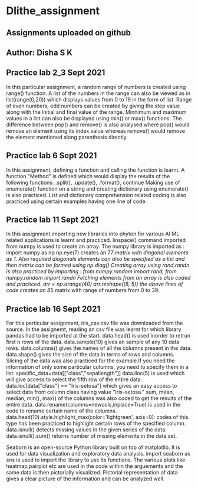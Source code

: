 # Dlithe_assignment
## Assignments uploaded on github
## Author: Disha S K

## Practice lab 2_3 Sept 2021
In this particular assignment, a random range of numbers is created using range() function. A list of the numbers in the range can also be viewed as in list(range(0,20)) which displays values from 0 to 19 in the form of list.
Range of even numbers, odd numbers can be created by giving the step value along with the initial and final value of the range. Minnimum and maximum values in a list can also be displayed using min() or max() functions.
The difference between pop() and remove() is also analysed where pop() would remove an element using its index value whereas remove() would remove the element mentioned along parenthesis directly.


## Practice lab 6 Sept 2021
In this assignment, defining a function and calling the function is learnt.
A function "Method" is defined which would display the results of the following functions: .split(), .update(), .format(), continue
Making use of enumerate() function on a string and creating dictionary using enumerate() is also practiced.
List and dictionary comprehension related coding is also practiced using certain examples having one line of code.


## Practice lab 11 Sept 2021
In this assignment,importing new libraries into phyton for various AI ML related applications is learnt and practiced.
linspace() command imported from numpy is used to create an array. The numpy library is imported as : import numpy as np
np.eye(7) creates an 7*7 matrix with diagonal elements as 1. Also required diagonals elements can also be specified as a list and then matrix can be formed using np.diag()
Creating array using rand,randn is also practiced by importing : from numpy.random import rand, from numpy.random import randn
Fetching elements from an array is also coded and practiced.
arr = np.arange(40)
arr.reshape((8, 5))
the above lines of code creates an 8*5 matrix with range of numbers from 0 to 39.


## Practice lab 16 Sept 2021
For this particular assignment, iris_csv.csv file was downloaded from the source. In the assignemt, reading an csv file was learnt for which library pandas had to be imported at the start.
data.head() is used inorder to retrun first n rows of the data.
data.sample(10) gives an sample of  any 10 data rows.
data.columns() gives the names of all the columns present in the data.
data.shape() gives the size of the data in terms of rows and columns.
Slicing of the data was also practiced for the example.If you need the information of only some particular columns, you need to specify them in a list:
specific_data=data[["class","sepallength"]]
data.iloc(5) is used which will give access to select the fifth row of the entire data.
data.loc[data["class"] == "Iris-setosa"]  which gives an easy access to select data from column class having value "Iris-setosa."
sum, mean, median, min(), max() of the columns was also coded to get the results of the entire data.
data.rename(columns=newcols,inplace=True) is used in the code to rename certain name of the columns.
data.head(10).style.highlight_max(color='lightgreen', axis=0): codes of this type has been practiced to highlight certain rows of the specified column.
data.isnull() detects missing values in the given series of the data.
data.isnull().sum() returns number of missing elements in the data set.

Seaborn is an open-source Python library built on top of matplotlib. It is used for data visualization and exploratory data analysis.
import seaborn as sns is used to import the library to use its functions.
The various plots like heatmap,pairplot etc are used in the code within the arguements and the same data is then pictorially visualized.
Pictorial representation of data gives a clear picture of the information and can be analyzed well.
